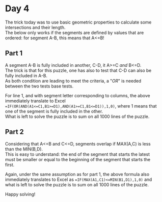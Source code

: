# Day 4

The trick today was to use basic geometric properties to calculate some intersections and their length.<BR>
The below only works if the segments are defined by values that are ordered: for segment A-B, this means that A<=B!

## Part 1

A segment A-B is fully included in another, C-D, it A>=C *and* B<=D.<BR>
The trick is that for this puzzle, one has also to test that C-D can also be fully included in A-B.<BR>
As both condition are leading to meet the criteria, a "*OR*" is needed between the two tests base tests.

For line 1, and with segment letter corresponding to columns, the above immediately translate to Excel `=IF(OR(AND(A1<=C1,B1>=D1),AND(A1>=C1,B1<=D1)),1,0)`, where 1 means that one of the segment is fully included in the other.<BR>
What is left to solve the puzzle is to sum on all 1000 lines of the puzzle.

## Part 2

Considering that A<=B and C<=D, segments overlap if MAX(A,C) is less than the MIN(B,D).<BR>
This is easy to understand: the end of the segment that starts the latest must be smaller or equal to the beginning of the segment that starts the first.

Again, under the same assumption as for part 1, the above formula also immediately translates to Excel as `=IF(MAX(A1,C1)<=MIN(B1,D1),1,0)` and
what is left to solve the puzzle is to sum on all 1000 lines of the puzzle.

Happy solving!

